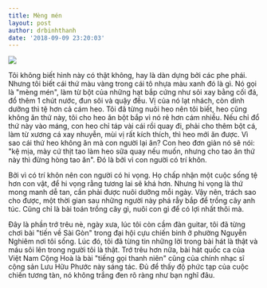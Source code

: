 ```yaml
---
title: Mèng mén
layout: post
author: drbinhthanh
date: '2018-09-09 23:20:03'
---
```


![](https://scontent.fsgn2-2.fna.fbcdn.net/v/t1.0-9/41363503_2147748885498884_2278015383526965248_n.jpg?_nc_cat=109&oh=6f7561c004c54a5a7ab5ece2aeaf6816&oe=5C23C7BA)

Tôi không biết hình này có thật không, hay là dàn dựng bởi các phe phái. Nhưng tôi biết cái thứ màu vàng trong cái tô nhựa màu xanh đó là gì. Nó gọi là "mèng mén", làm từ bột của những hạt bắp cứng như sỏi xay bằng cối đá, đổ thêm 1 chút nước, đun sôi và quậy đều. Vị của nó lạt nhách, còn dinh dưỡng thì tệ hơn cả cám heo. Tôi đã từng nuôi heo nên tôi biết, heo cũng không ăn thứ này, tôi cho heo ăn bột bắp vì nó rẻ hơn cám nhiều. Nếu chỉ đổ thứ này vào máng, con heo chỉ táp vài cái rồi quay đi, phải cho thêm bột cá, làm từ xương cá xay nhuyễn, mùi vị rất kích thích, thì heo mới ăn được. Vì sao cái thứ heo không ăn mà con người lại ăn? Con heo đơn giản nó sẽ nói: "kệ mịa, mày cứ thịt tao làm heo sữa quay nếu muốn, nhưng cho tao ăn thứ này thì đừng hòng tao ăn". Đó là bởi vì con người có trí khôn.

Bởi vì có trí khôn nên con người có hi vọng. Họ chấp nhận một cuộc sống tệ hơn con vật, để hi vọng rằng tương lai sẽ khá hơn. Nhưng hi vọng là thứ mong manh dễ tan, cần phải được nuôi dưỡng mỗi ngày. Vậy nên, trách sao cho được, một thời gian sau những người này phá rẫy bắp để trồng cây anh túc. Cũng chỉ là bài toán trồng cây gì, nuôi con gì để có lợi nhất thôi mà.

Đây là phần trớ trêu nè, ngày xưa, lúc tôi còn cầm đàn guitar, tôi đã từng chơi bài "tiến về Sài Gòn" trong đại hội cựu chiến binh ở phường Nguyễn Nghiêm nơi tôi sống. Lúc đó, tôi đã từng tin những lời trong bài hát là thật và máu sôi lên trong người tôi là thật. Trớ trêu hơn nữa, bài hát quốc ca của Việt Nam Cộng Hoà là bài "tiếng gọi thanh niên" cũng của chính nhạc sĩ cộng sản Lưu Hữu Phước này sáng tác. Đủ để thấy độ phức tạp của cuộc chiến tương tàn, nó không trắng đen rõ ràng như bạn nghĩ đâu.
